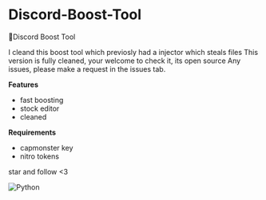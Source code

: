 # Discord-Boost-Tool
🎃Discord Boost Tool

I cleand this boost tool which previosly had a injector which steals files
This version is fully cleaned, your welcome to check it, its open source
Any issues, please make a request in the issues tab.

__Features__
- fast boosting
- stock editor
- cleaned

__Requirements__
- capmonster key
- nitro tokens

star and follow <3

![Python](https://img.shields.io/badge/python-3670A0?style=for-the-badge&logo=python&logoColor=ffdd54)

